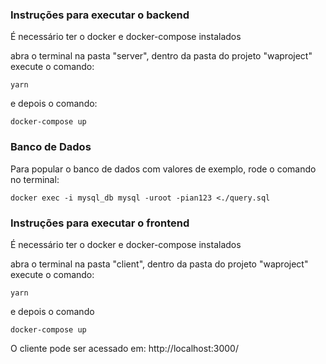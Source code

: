 ### Instruções para executar o backend

É necessário ter o docker e docker-compose instalados

abra o terminal na pasta "server", dentro da pasta do projeto "waproject"
execute o comando:

`yarn`

e depois o comando:

`docker-compose up`

### Banco de Dados

Para popular o banco de dados com valores de exemplo, rode o comando no terminal:

`docker exec -i mysql_db mysql -uroot -pian123 <./query.sql`

### Instruções para executar o frontend

É necessário ter o docker e docker-compose instalados

abra o terminal na pasta "client", dentro da pasta do projeto "waproject"
execute o comando:

`yarn`

e depois o comando

`docker-compose up`

O cliente pode ser acessado em: http://localhost:3000/
